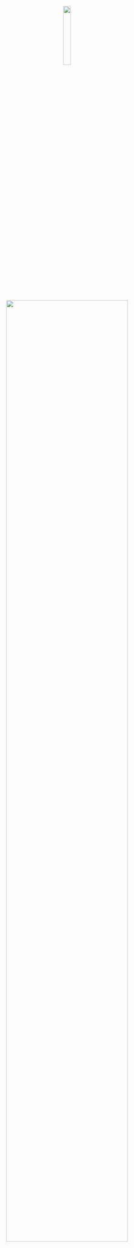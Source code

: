 <p align="center">
    <img width=20% src="assets/svg/sabres-logo.svg">
    <img width=80% src="assets/png/shalom-olam-header.png">
</p>

# About

Shalom Olam is the first Hugo theme built for Hebrew blogs.

Check out the [development repository](https://github.com/LKummer/shalom-olam-development) for a development blog that can be used as a setup example.

## Why Shalom Olam?

### Native Right To Left

The theme is built for Hebrew, and is styled for right to left text. It uses [Fomantic UI](https://fomantic-ui.com/) built in right to left mode to supply great looking components.

### Responsive Design

Easy to use on all screen sizes with no compromises. With a hamburger menu and search page for mobile screens and in-page search results for bigger screens users with all screen sizes can enjoy your blog.

### Search Engine Optimization

With full Schema.org tags on the entire theme and head tags the theme is built to create search engine friendly websites.

### Fuzzy Search

Your posts are easy to find thanks to built in fuzzy search. The theme uses [Fuse.js](https://fusejs.io/) to supply lightweight fuzzy search.

### Code Highlight

Code blocks are highlighted to be easier to read. The theme uses [Prism](https://prismjs.com/) to supply syntax highlight on back-ticked code blocks. It is configured for [some languages](#Highlight-Languages) and can be configured for other languages depending on your requirements.

### Old Browser Compatibility

All features of the theme work on IE11 alongside modern Chrome, Firefox and Edge. Guaranteeing users with older browsers have full access to your content.

### Screen Reader Friendly

The theme makes full use of screen reader attributes to make it easy for blind users to enjoy your content.

# Installation

This quick section should guide you though starting a new blog with this theme.

## Blog Setup

Create a new hugo blog and initialize a git repository at your blog's root directory:

    hugo new site .
    git init

Add all the files created into the repository:

    git add *
    git commit -m "Initial commit."

Make sure your blog builds fine by running the hugo dev server and going to `localhost:1313`:

    hugo serve

If your browser connects fine to the server you can continue to the next step.

## Theme Installation

The theme is split into a few repositories, the `shalom-olam-hugo-theme` is the one containing the theme itself. Add it as a git submodule to your hugo blog using the following command from the root of the blog:

    git submodule add https://github.com/LKummer/shalom-olam-hugo-theme.git shalom-olam

Set the theme in your blog config file, in this case `theme.toml`:

    theme = "shalom-olam"

Now your blog should be building using the Shalom Olam theme.

## Blog Preparation

The theme is built for specific section names that have their hardcoded functionality.

* `אודות` should contain a single `index.md` with `headless = true` that will be used to create the about section in the footer. If the section is not supplied the about section in the footer will not be built.
* `בלוג` should contain the blog, and shows a list section with a category list at the top.

To enable the search functionality, a search page is required. Create `~/content/חיפוש.md` and make sure it contains the following data in the front matter:

    ---
    layout: search
    outputs:
    - html
    - json
    ---

Now your blog should be fully functional.

# Notes

Things you should know when using the theme.

## Recommended Configuration

This is the recommended `config.toml` for building a blog using the theme.

    baseURL = "<url>"
    languageCode = "he-il"
    title = "<blog name>"

    theme = "shalom-olam"
    summaryLength = 20
    sectionPagesMenu = "main"

    paginate = 6

    [taxonomies]
        category = "categories"
        series = "series"

## Taxonomies

The theme is made to use with categories and series as taxonomies.

    [taxonomies]
        category = "categories"
        series = "series"

The `series` taxonomy is meant to be used with an array containing a single value.

    ---
    series:
    - שם הסדרה
    ---

## Highlight Languages

This theme uses `Prism.js` for syntax highlight. The theme is pre-configured to
support the following languages:

* `markup`, `html`, `xml`, `svg`, `mathml`.
* `css`.
* `clike`.
* `javascript`, `js`.
* `c`.
* `cpp`.
* `git`.
* `json`.
* `python`, `py`.
* `yaml`, `yml`.

They can be applied through back-ticked blocks:

    ```html
    <h1>Hello World</h1>
    ```

If you wish to use different languages you can replace the `prism.js` and
`prism.css` static files with ones that fit your requirements.

# License

This project is licensed under the GNU General Public License 3.0.

## Used Dependencies:

Thanks to the developers of all the dependencies of this project.

* [Fomantic-UI](https://github.com/fomantic/fomantic-ui/) - MIT.
    * [jQuery](https://github.com/jquery/jquery) - MIT.
* [Fuse.js](https://github.com/krisk/fuse/) - Apache 2.0.
* [Prism.js](https://github.com/PrismJS/prism/) - MIT.
* [Core-js](https://github.com/zloirock/core-js) - MIT.

## Used Tools:

Thanks to the developers of all the tools used in this project.

* [Docker](https://www.docker.com/).
* [ESLint](https://github.com/eslint/eslint) - MIT.
* [Webpack](https://github.com/webpack/webpack) - MIT.
* [Babel](https://github.com/babel/babel) - MIT.